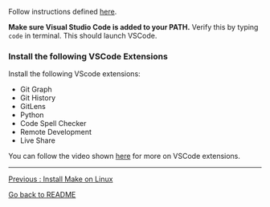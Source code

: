 Follow instructions defined [here](https://code.visualstudio.com/docs/setup/linux).

**Make sure Visual Studio Code is added to your PATH.** Verify this by typing `code` in terminal. This should launch VSCode.

### Install the following VSCode Extensions

Install the following VScode extensions: 

* Git Graph
* Git History
* GitLens
* Python
* Code Spell Checker
* Remote Development
* Live Share

You can follow the video shown [here](https://code.visualstudio.com/learn/get-started/extensions) for more on VSCode extensions.


___________________________

[Previous : Install Make on Linux](https://github.com/HeatherAn/installations-instructions/blob/main/Install-Make-on-Linux.md)  

[Go back to README](https://github.com/HeatherAn/installations-instructions/blob/main/README.md)
